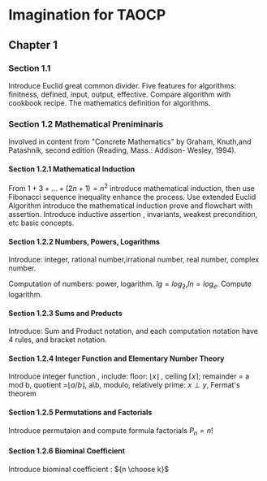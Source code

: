 # Imagination for TAOCP

## Chapter 1 

### Section 1.1 

Introduce Euclid great common divider. Five features for algorithms: finitness, defined, input, output, effective. Compare algorithm with cookbook recipe. The mathematics definition for algorithms.

### Section 1.2 Mathematical Preniminaris

Involved in content from "Concrete Mathematics" by Graham, Knuth,and Patashnik, second edition (Reading, Mass.: Addison- Wesley, 1994).

#### Section 1.2.1 Mathematical Induction

From $1+3+...+(2n+1)=n^2$ introduce mathematical induction, then use Fibonacci sequence inequality enhance the process. Use extended Euclid Algorithm introduce the mathematical induction prove and flowchart with assertion. Introduce inductive assertion , invariants, weakest precondition, etc basic concepts.

####  Section 1.2.2 Numbers, Powers, Logarithms

Introduce: integer, rational number,irrational number, real number, complex number. 

Computation of numbers: power, logarithm. $lg=log_2$,$ln=log_e$. Compute logarithm.

#### Section 1.2.3 Sums and Products

Introduce: Sum and Product notation, and each computation notation have 4 rules, and bracket notation.

#### Section 1.2.4 Integer Function and Elementary Number Theory

Introduce integer function , include: floor: $\lfloor x \rfloor$ , ceiling $\lceil x \rceil$;  remainder = a mod b, quotient =$\lfloor a/b \rfloor$, a\b, modulo, relatively prime: $x \perp y$, Fermat's theorem

#### Section 1.2.5 Permutations and Factorials

Introduce permutaion and compute formula factorials $P_n=n!$

#### Section 1.2.6 Biominal Coefficient

Introduce biominal coefficient : ${n \choose k}$